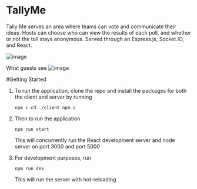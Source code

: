 # TallyMe

Tally Me serves an area where teams can vote and communicate their ideas. Hosts can choose who can view the results of each poll, and whether or not the toll stays anonymous.
Served through an Espress.js, Socket.IO, and React. 


![image](https://user-images.githubusercontent.com/60726802/129944250-8c35b070-074d-4bb0-ad4f-5650d614cb71.png)

What guests see 
![image](https://user-images.githubusercontent.com/60726802/129944637-e80162ed-7367-48c9-b778-bc0e74302b72.png)

#Getting Started

1. To run the application, clone the repo and install the packages for both the client and server by running

       npm i cd ./client npm i

2. Then to run the application

       npm run start
       
   This will concurrently run the React development server and node server on port 3000 and port 5000

3. For development purposes, run
    
       npm run dev
   
   This will run the server with hot-reloading


